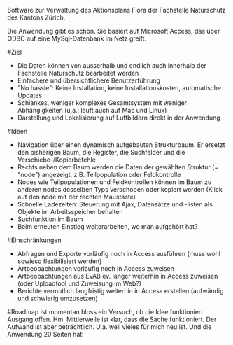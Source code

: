 Software zur Verwaltung des Aktionsplans Flora der Fachstelle Naturschutz des Kantons Zürich.

Die Anwendung gibt es schon. Sie basiert auf Microsoft Access, das über ODBC auf eine MySql-Datenbank im Netz greift.

#Ziel
- Die Daten können von ausserhalb und endlich auch innerhalb der Fachstelle Naturschutz bearbeitet werden
- Einfachere und übersichtlichere Benutzerführung
- "No hassle": Keine Installation, keine Installationskosten, automatische Updates
- Schlankes, weniger komplexes Gesamtsystem mit weniger Abhängigkeiten (u.a.: läuft auch auf Mac und Linux)
- Darstellung und Lokalisierung auf Luftbildern direkt in der Anwendung

#Ideen
- Navigation über einen dynamisch aufgebauten Strukturbaum. Er ersetzt den bisherigen Baum, die Register, die Suchfelder und die Verschiebe-/Kopierbefehle
- Rechts neben dem Baum werden die Daten der gewählten Struktur (= "node") angezeigt, z.B. Teilpopulation oder Feldkontrolle
- Nodes wie Teilpopulationen und Feldkontrollen können im Baum zu anderen nodes desselben Typs verschoben oder kopiert werden (Klick auf den node mit der rechten Maustaste)
- Schnelle Ladezeiten: Steuerung mit Ajax, Datensätze und -listen als Objekte im Arbeitsspeicher behalten
- Suchfunktion im Baum
- Beim erneuten Einstieg weiterarbeiten, wo man aufgehört hat?

#Einschränkungen
- Abfragen und Exporte vorläufig noch in Access ausführen (muss wohl sowieso flexibilisiert werden)
- Artbeobachtungen vorläufig noch in Access zuweisen
- Artbeobachtungen aus EvAB ev. länger weiterhin in Access zuweisen (oder Uploadtool und Zuweisung im Web?)
- Berichte vermutlich langfristig weiterhin in Access erstellen (aufwändig und schwierig umzusetzen)

#Roadmap
Ist momentan bloss ein Versuch, ob die Idee funktioniert. Ausgang offen.
Hm. Mittlerweile ist klar, dass die Sache funktioniert. Der Aufwand ist aber beträchtlich. U.a. weil vieles für mich neu ist. Und die Anwendung 20 Seiten hat!